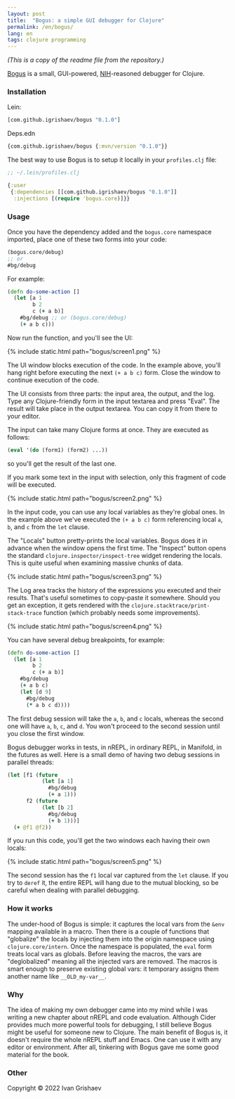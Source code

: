 ```yaml
---
layout: post
title:  "Bogus: a simple GUI debugger for Clojure"
permalink: /en/bogus/
lang: en
tags: clojure programming
---
```


*(This is a copy of the readme file from the repository.)*

[bogus]: https://github.com/igrishaev/bogus

[NIH]: https://en.wikipedia.org/wiki/Not_invented_here

[Bogus][bogus] is a small, GUI-powered, [NIH][NIH]-reasoned debugger for Clojure.

### Installation

Lein:

```clojure
[com.github.igrishaev/bogus "0.1.0"]
```

Deps.edn

```clojure
{com.github.igrishaev/bogus {:mvn/version "0.1.0"}}
```

The best way to use Bogus is to setup it locally in your `profiles.clj` file:

```clojure
;; ~/.lein/profiles.clj

{:user
 {:dependencies [[com.github.igrishaev/bogus "0.1.0"]]
  :injections [(require 'bogus.core)]}}
```

### Usage

Once you have the dependency added and the `bogus.core` namespace imported,
place one of these two forms into your code:

```clojure
(bogus.core/debug)
;; or
#bg/debug
```

For example:

```clojure
(defn do-some-action []
  (let [a 1
        b 2
        c (+ a b)]
    #bg/debug ;; or (bogus.core/debug)
    (+ a b c)))
```

Now run the function, and you'll see the UI:

{% include static.html path="bogus/screen1.png" %}

The UI window blocks execution of the code. In the example above, you'll hang
right before executing the next `(+ a b c)` form. Close the window to continue
execution of the code.

The UI consists from three parts: the input area, the output, and the log. Type
any Clojure-friendly form in the input textarea and press "Eval". The result
will take place in the output textarea. You can copy it from there to your
editor.

The input can take many Clojure forms at once. They are executed as follows:

```clojure
(eval '(do (form1) (form2) ...))
```

so you'll get the result of the last one.

If you mark some text in the input with selection, only this fragment of code
will be executed.

{% include static.html path="bogus/screen2.png" %}

In the input code, you can use any local variables as they're global ones. In the
example above we've executed the `(+ a b c)` form referencing local `a`, `b`,
and `c` from the `let` clause.

The "Locals" button pretty-prints the local variables. Bogus does it in advance
when the window opens the first time. The "Inspect" button opens the standard
`clojure.inspector/inspect-tree` widget rendering the locals. This is quite
useful when examining massive chunks of data.

{% include static.html path="bogus/screen3.png" %}

The Log area tracks the history of the expressions you executed and their
results. That's useful sometimes to copy-paste it somewhere. Should you get an
exception, it gets rendered with the `clojure.stacktrace/print-stack-trace`
function (which probably needs some improvements).

{% include static.html path="bogus/screen4.png" %}

You can have several debug breakpoints, for example:

```clojure
(defn do-some-action []
  (let [a 1
        b 2
        c (+ a b)]
    #bg/debug
    (+ a b c)
    (let [d 9]
      #bg/debug
      (* a b c d))))
```

The first debug session will take the `a`, `b`, and `c` locals, whereas the
second one will have `a`, `b`, `c`, and `d`. You won't proceed to the second
session until you close the first window.

Bogus debugger works in tests, in nREPL, in ordinary REPL, in Manifold, in the
futures as well. Here is a small demo of having two debug sessions in parallel
threads:

```clojure
(let [f1 (future
           (let [a 1]
             #bg/debug
             (+ a 1)))
      f2 (future
           (let [b 2]
             #bg/debug
             (+ b 1)))]
  (+ @f1 @f2))
```

If you run this code, you'll get the two windows each having their own locals:

{% include static.html path="bogus/screen5.png" %}

The second session has the `f1` local var captured from the `let` clause. If you
try to `deref` it, the entire REPL will hang due to the mutual blocking, so be
careful when dealing with parallel debugging.

### How it works

The under-hood of Bogus is simple: it captures the local vars from the `&env`
mapping available in a macro. Then there is a couple of functions that
"globalize" the locals by injecting them into the origin namespace using
`clojure.core/intern`. Once the namespace is populated, the `eval` form treats
local vars as globals. Before leaving the macros, the vars are "deglobalized"
meaning all the injected vars are removed. The macros is smart enough to
preserve existing global vars: it temporary assigns them another name like
`__OLD_my-var__`.

### Why

The idea of making my own debugger came into my mind while I was writing a new
chapter about nREPL and code evaluation. Although Cider provides much more
powerful tools for debugging, I still believe Bogus might be useful for someone
new to Clojure. The main benefit of Bogus is, it doesn't require the whole nREPL
stuff and Emacs. One can use it with any editor or environment. After all,
tinkering with Bogus gave me some good material for the book.

### Other

Copyright &copy; 2022 Ivan Grishaev
